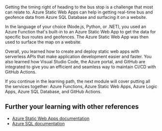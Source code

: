 Getting the timing right of heading to the bus stop is a challenge that most can relate to. Azure Static Web Apps can help in getting real-time bus and geofence data from Azure SQL Database and surfacing it on a website.

In the language of your choice (Node.js, Python, or .NET), you used an Azure Function that's built-in to an Azure Static Web App to get the data for specific bus routes and geofences. The Azure Static Web App was then used to surface the map on a website.

Overall, you learned how to create and deploy static web apps with serverless APIs that make application development easier and faster. You also learned how Visual Studio Code, the Azure portal, and GitHub are integrated to give you an efficient and seamless way to maintain CI/CD with GitHub Actions.

If you continue in the learning path, the next module will cover putting all the services together: Azure Functions, Azure Static Web Apps, Azure Logic Apps, Azure SQL Database, and GitHub Actions.

## Further your learning with other references

* [Azure Static Web Apps documentation](/azure/static-web-apps/overview)
* [Azure SQL documentation](/azure/azure-sql/)

